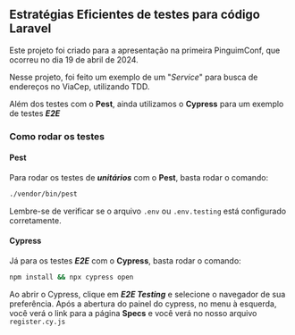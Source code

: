 ## Estratégias Eficientes de testes para código Laravel

Este projeto foi criado para a apresentação na primeira PinguimConf, que ocorreu no dia
19 de abril de 2024.

Nesse projeto, foi feito um exemplo de um "*Service*" para busca de endereços no ViaCep,
utilizando TDD.

Além dos testes com o **Pest**, ainda utilizamos o **Cypress** para um exemplo de testes **_E2E_**

### Como rodar os testes
#### Pest
Para rodar os testes de **_unitários_** com o **Pest**, basta rodar o comando:
```bash
./vendor/bin/pest
```
Lembre-se de verificar se o arquivo `.env` ou `.env.testing` está configurado corretamente.

#### Cypress
Já para os testes **_E2E_** com o **Cypress**, basta rodar o comando:
```bash
npm install && npx cypress open
```
Ao abrir o Cypress, clique em **_E2E Testing_** e selecione o navegador de sua preferência.
Após a abertura do painel do cypress, no menu à esquerda, você verá o link para a página **Specs**
e você verá no nosso arquivo `register.cy.js`


